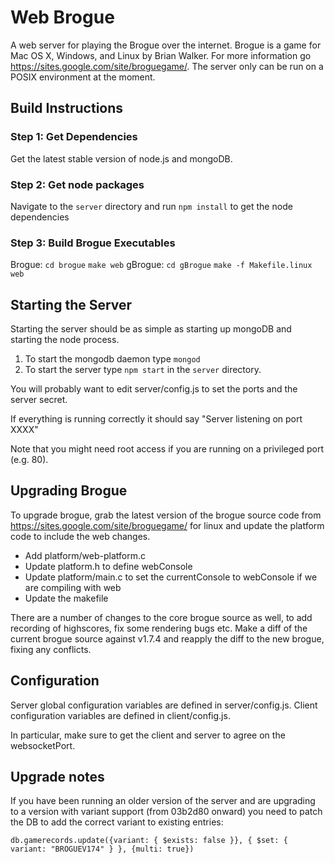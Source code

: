 Web Brogue
==========

A web server for playing the Brogue over the internet.  Brogue is a game for Mac OS X, Windows, and Linux by Brian Walker.  For more information go https://sites.google.com/site/broguegame/.  The server only can be run on a POSIX environment at the moment.

Build Instructions
-----------------------

### Step 1: Get Dependencies ###

Get the latest stable version of node.js and mongoDB.

### Step 2: Get node packages
Navigate to the `server` directory and run `npm install` to get the node dependencies

### Step 3: Build Brogue Executables ###
Brogue: `cd brogue` `make web`
gBrogue: `cd gBrogue` `make -f Makefile.linux web`

Starting the Server
----------------------------

Starting the server should be as simple as starting up mongoDB and starting the node process.

1. To start the mongodb daemon type `mongod`
2. To start the server type `npm start` in the `server` directory.

You will probably want to edit server/config.js to set the ports and the server secret.

If everything is running correctly it should say "Server listening on port XXXX"

Note that you might need root access if you are running on a privileged port (e.g. 80).

Upgrading Brogue
------------------------------

To upgrade brogue, grab the latest version of the brogue source code from https://sites.google.com/site/broguegame/ for linux and update the platform code to include the web changes.

* Add platform/web-platform.c
* Update platform.h to define webConsole
* Update platform/main.c to set the currentConsole to webConsole if we are compiling with web
* Update the makefile

There are a number of changes to the core brogue source as well, to add recording of highscores, fix some rendering bugs etc. Make a diff of the current brogue source against v1.7.4 and reapply the diff to the new brogue, fixing any conflicts.

Configuration
--------------------------------
Server global configuration variables are defined in server/config.js.
Client configuration variables are defined in client/config.js.

In particular, make sure to get the client and server to agree on the websocketPort.

Upgrade notes
--------------------------------

If you have been running an older version of the server and are upgrading to a version with variant support (from 03b2d80 onward) you need to patch the DB to add the correct variant to existing entries:

```
db.gamerecords.update({variant: { $exists: false }}, { $set: { variant: "BROGUEV174" } }, {multi: true})
```